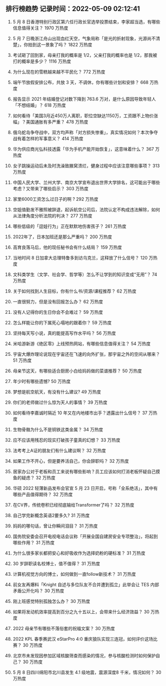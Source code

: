 
## 排行榜趋势 记录时间：2022-05-09 02:12:41
  
  1. 5 月 8 日香港特别行政区第六任行政长官选举投票结束，李家超当选，有哪些信息值得关注？ 1970 万热度
    
  2. 5 月 7 日晚浙江舟山出现血红天空，气象局称「是光的折射现象，光源尚不清楚」，你拍到这一景象了吗？ 1822 万热度
    
  3. 考试砸了回到家，母亲打我的概率是 1/2，父亲打我的概率也是 1/2，那我被打的概率是多少？ 1116 万热度
    
  4. 为什么现在的雪糕越来越不平民化？ 772 万热度
    
  5. 端午节放假安排公布，共放 3 天，不调休，你有哪些计划和安排？ 668 万热度
    
  6. 报告显示 2021 年结婚登记对数下降到 763.6 万对，是什么原因导致年轻人「不想结婚」？ 618 万热度
    
  7. 如何看待「美国3月近450万人离职，职位空缺达1150万，工资跟不上物价涨幅」？美国通胀有多严重？ 478 万热度
    
  8. 俄乌蛇岛争夺战中，双方均声称「对方损失惨重」，真实情况如何？本次争夺战有着怎样的军事意义？ 414 万热度
    
  9. 华为供应商光弘科技透露「华为手机产能开始恢复」，这意味着什么？ 367 万热度
    
  10. 女子跳操运动后未及时洗澡致腋窝溃烂，健身过程中应该注意哪些事项？ 313 万热度
    
  11. 中国人民大学、兰州大学、南京大学宣布退出世界大学排名，这可能出于哪些考虑？又带来了哪些启示？ 303 万热度
    
  12. 家里6000工资怎么过日子的啊 ? 292 万热度
    
  13. 空姐值勤发不雅照被辞退，起诉航空公司后，法院认定不构成违法解除，如何从法律角度分析法院的判决？ 277 万热度
    
  14. 哪些低级的「逗娃行为」正在默默地伤害孩子？ 261 万热度
    
  15. 2022年了，日本加班还是那么严重吗？ 200 万热度
    
  16. 高育良落马后，他的现任秘书会有什么结局？ 159 万热度
    
  17. 当地时间 8 日加拿大总理特鲁多到访乌克兰，这释放了什么信号？ 120 万热度
    
  18. 文科类学生（文学、社会学、哲学等）怎么不让学到的知识变成“无用”？ 74 万热度
    
  19. 关于如何找到人生目标，你有什么书/资源/课程推荐？ 62 万热度
    
  20. 一直很努力，但是没有回报怎么办？ 62 万热度
    
  21. 没有人记得你的生日你会不会难过？ 59 万热度
    
  22. 怎么样能让你的下属死心塌地的跟着你？ 59 万热度
    
  23. 坚持每天写小说，真的能提高写作水平吗？ 56 万热度
    
  24. 米哈游新游《绝区零》上线预热网站，有哪些信息值得关注？ 54 万热度
    
  25. 宇宙大爆炸理论说现在宇宙还在飞速的向外扩张，那宇宙之外的空间从哪来？ 51 万热度
    
  26. 母亲节这天，有哪些适合厨房小白给妈妈做的菜谱推荐？ 50 万热度
    
  27. 年少时有哪些遗憾? 50 万热度
    
  28. 梦想是航空航天，有没有什么建议? 49 万热度
    
  29. 你们的老师做过什么惊为天人的事情？ 39 万热度
    
  30. 如何看待李嘉诚时隔近 10 年又在内地楼市出手？透露出什么信号？ 37 万热度
    
  31. 生物骨骼为什么不是铜铁这类金属？ 34 万热度
    
  32. 应不应该用残忍的现实打破孩子童真的幻想？ 33 万热度
    
  33. 法考考上A证的朋友们有什么建议啊？ 32 万热度
    
  34. 如果工作不开心，但是要养活自己，你会辞职吗？ 32 万热度
    
  35. 居家办公对于老板和员工来说有哪些影响？员工应该如何打消老板怀疑自己摸鱼的疑虑？ 32 万热度
    
  36. 华硕 2022 轻薄新品发布会官宣 5 月 23 日开启，号称「全系绝活」，其中有哪些产品值得期待？ 32 万热度
    
  37. 在CV界，传统卷积已经彻底输给Transformer了吗？ 32 万热度
    
  38. 自己学完新概念英语2要多久? 31 万热度
    
  39. 妈妈的哪句话，曾让你瞬间泪目？ 31 万热度
    
  40. 国务院安委会召开电视电话会议称「开展全国自建房安全专项整治」，将起到哪些作用？ 31 万热度
    
  41. 为什么很多家长都把安心和好吸收作为选择奶粉的硬标准？ 31 万热度
    
  42. 30 岁辞职读名校博士，值不值得？ 31 万热度
    
  43. 计算机视觉方向的博士，如何做到一直follow新技术？ 31 万热度
    
  44. 前女友再爆料「Knight 自述与多位队友不合并遭到孤立」此举会让 TES 内部矛盾公开化吗？ 30 万热度
    
  45. 刚上班感觉特别孤独怎么办？ 30 万热度
    
  46. 如果将发动机效率提高到百分之九十五以上，会带来什么经济效益？ 30 万热度
    
  47. 2022 母亲节有哪些不落俗套的祝福文案？ 30 万热度
    
  48. 2022 KPL 春季赛武汉 eStarPro 4:0 重庆狼队实现三连冠，如何评价这场比赛？ 30 万热度
    
  49. 北京市未发现因参加区域核酸筛查而感染的情况，参与核酸检测时如何保护自己？ 30 万热度
    
  50. 5 月 8 日四川绵阳市北川县发生 4.1 级地震，震源深度8 千米，情况如何？ 30 万热度
    